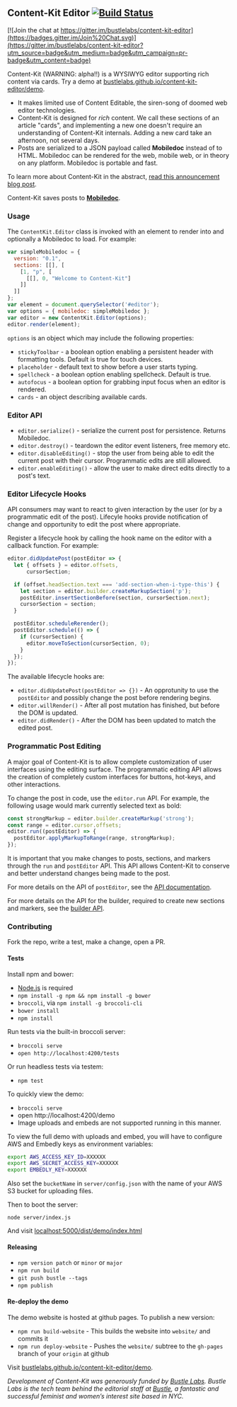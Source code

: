 ## Content-Kit Editor [![Build Status](https://travis-ci.org/bustlelabs/content-kit-editor.svg?branch=master)](https://travis-ci.org/bustlelabs/content-kit-editor)

[![Join the chat at https://gitter.im/bustlelabs/content-kit-editor](https://badges.gitter.im/Join%20Chat.svg)](https://gitter.im/bustlelabs/content-kit-editor?utm_source=badge&utm_medium=badge&utm_campaign=pr-badge&utm_content=badge)

Content-Kit (WARNING: alpha!!) is a WYSIWYG editor supporting rich content via cards. Try a
demo at [bustlelabs.github.io/content-kit-editor/demo](http://bustlelabs.github.io/content-kit-editor/demo/).

* It makes limited use of Content Editable, the siren-song of doomed web editor
  technologies.
* Content-Kit is designed for *rich* content. We call these sections of an
  article "cards", and implementing a new one doesn't require an understanding
  of Content-Kit internals. Adding a new card take an afternoon, not several
  days.
* Posts are serialized to a JSON payload called **Mobiledoc** instead of to
  HTML. Mobiledoc can be rendered for the web, mobile web, or in theory on any
  platform. Mobiledoc is portable and fast.

To learn more about Content-Kit in the abstract,
[read this announcement blog post](http://madhatted.com/2015/7/31/announcing-content-kit-and-mobiledoc).

Content-Kit saves posts to
**[Mobiledoc](https://github.com/bustlelabs/content-kit-editor/blob/master/MOBILEDOC.md)**.

### Usage

The `ContentKit.Editor` class is invoked with an element to render into and
optionally a Mobiledoc to load. For example:

```js
var simpleMobiledoc = {
  version: "0.1",
  sections: [[], [
    [1, "p", [
      [[], 0, "Welcome to Content-Kit"]
    ]]
  ]]
};
var element = document.querySelector('#editor');
var options = { mobiledoc: simpleMobiledoc };
var editor = new ContentKit.Editor(options);
editor.render(element);
```

`options` is an object which may include the following properties:

* `stickyToolbar` - a boolean option enabling a persistent header with
  formatting tools. Default is true for touch devices.
* `placeholder` - default text to show before a user starts typing.
* `spellcheck` - a boolean option enabling spellcheck. Default is true.
* `autofocus` - a boolean option for grabbing input focus when an editor is
  rendered.
* `cards` - an object describing available cards.

### Editor API

* `editor.serialize()` - serialize the current post for persistence. Returns
  Mobiledoc.
* `editor.destroy()` - teardown the editor event listeners, free memory etc.
* `editor.disableEditing()` - stop the user from being able to edit the
  current post with their cursor. Programmatic edits are still allowed.
* `editor.enableEditing()` - allow the user to make direct edits directly
  to a post's text.

### Editor Lifecycle Hooks

API consumers may want to react to given interaction by the user (or by
a programmatic edit of the post). Lifecyle hooks provide notification
of change and opportunity to edit the post where appropriate.

Register a lifecycle hook by calling the hook name on the editor with a
callback function. For example:

```js
editor.didUpdatePost(postEditor => {
  let { offsets } = editor.offsets,
      cursorSection;

  if (offset.headSection.text === 'add-section-when-i-type-this') {
    let section = editor.builder.createMarkupSection('p');
    postEditor.insertSectionBefore(section, cursorSection.next);
    cursorSection = section;
  }

  postEditor.scheduleRerender();
  postEditor.schedule(() => {
    if (cursorSection) {
      editor.moveToSection(cursorSection, 0);
    }
  });
});
```

The available lifecycle hooks are:

* `editor.didUpdatePost(postEditor => {})` - An opprotunity to use the
  `postEditor` and possibly change the post before rendering begins.
* `editor.willRender()` - After all post mutation has finished, but before
   the DOM is updated.
* `editor.didRender()` - After the DOM has been updated to match the
  edited post.

### Programmatic Post Editing

A major goal of Content-Kit is to allow complete customization of user
interfaces using the editing surface. The programmatic editing API allows
the creation of completely custom interfaces for buttons, hot-keys, and
other interactions.

To change the post in code, use the `editor.run` API. For example, the
following usage would mark currently selected text as bold:

```js
const strongMarkup = editor.builder.createMarkup('strong');
const range = editor.cursor.offsets;
editor.run((postEditor) => {
  postEditor.applyMarkupToRange(range, strongMarkup);
});
```

It is important that you make changes to posts, sections, and markers through
the `run` and `postEditor` API. This API allows Content-Kit to conserve
and better understand changes being made to the post.

For more details on the API of `postEditor`, see the [API documentation](https://github.com/mixonic/content-kit-editor/blob/master/src/js/editor/post.js).

For more details on the API for the builder, required to create new sections
and markers, see the [builder API](https://github.com/mixonic/content-kit-editor/blob/master/src/js/models/post-node-builder.js).

### Contributing

Fork the repo, write a test, make a change, open a PR.

#### Tests

Install npm and bower:

  * [Node.js](http://nodejs.org/) is required
  * `npm install -g npm && npm install -g bower`
  * `broccoli`, via `npm install -g broccoli-cli`
  * `bower install`
  * `npm install`

Run tests via the built-in broccoli server:

  * `broccoli serve`
  * `open http://localhost:4200/tests`

Or run headless tests via testem:

  * `npm test`

To quickly view the demo:

  * `broccoli serve`
  * open http://localhost:4200/demo
  * Image uploads and embeds are not supported running in this manner.

To view the full demo with uploads and embed, you will have to configure AWS
and Embedly keys as environment variables:

```bash
export AWS_ACCESS_KEY_ID=XXXXXX
export AWS_SECRET_ACCESS_KEY=XXXXXX
export EMBEDLY_KEY=XXXXXX
```

Also set the `bucketName` in `server/config.json` with the name of your AWS
S3 bucket for uploading files.

Then to boot the server:

```
node server/index.js
```

And visit [localhost:5000/dist/demo/index.html](http://localhost:5000/dist/demo/index.html)

#### Releasing

* `npm version patch` or `minor` or `major`
* `npm run build`
* `git push bustle --tags`
* `npm publish`

#### Re-deploy the demo

The demo website is hosted at github pages. To publish a new version:

  * `npm run build-website` - This builds the website into `website/` and commits it
  * `npm run deploy-website` - Pushes the `website/` subtree to the `gh-pages`
     branch of your `origin` at github

Visit [bustlelabs.github.io/content-kit-editor/demo](http://bustlelabs.github.io/content-kit-editor/demo).

*Development of Content-Kit was generously funded by [Bustle Labs](http://www.bustle.com/labs). Bustle Labs is the tech team behind the editorial staff at [Bustle](http://www.bustle.com), a fantastic and successful feminist and women’s interest site based in NYC.*
